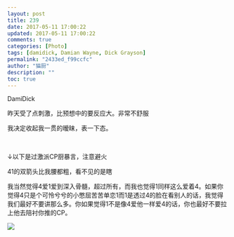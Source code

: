 ```yaml
---
layout: post
title: 239
date: 2017-05-11 17:00:22
updated: 2017-05-11 17:00:22
comments: true
categories: [Photo]
tags: [damidick, Damian Wayne, Dick Grayson]
permalink: "2433ed_f99ccfc"
author: "猫厨"
description: ""
toc: true
---
```


<p>DamiDick</p> 
<p>昨天受了点刺激，比预想中的要反应大。非常不舒服</p> 
<p>我决定收起我一贯的暧昧，表一下态。</p> 
<p><br /></p> 
<p>↓以下是过激派CP厨暴言，注意避火</p> 
<p>41的双箭头比我腰都粗，看不见的是瞎</p> 
<p>我当然觉得4爱1爱到深入骨髓，超过所有，而我也觉得1同样这么爱着4。如果你觉得4只是个可怜兮兮的小憋屈苦苦单恋1而1是透过4的脸在看别人的话，我觉得我们最好不要讲那么多。你如果觉得1不是像4爱他一样爱4的话，你也最好不要拉上他去陪衬你推的CP。</p>

![](https://nos.netease.com/imglf0/img/cVZNdzJtQk9JV2VJbWNCdHZHbHRMeVBMQkkrN3RQUGNJdTd5SmNOOGJ3NGZtMi9teWkybS9nPT0.jpg)